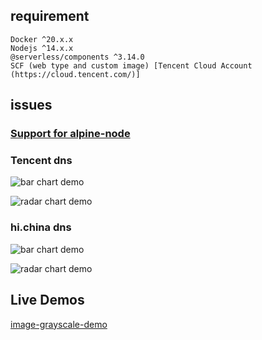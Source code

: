 ## requirement

```shell
Docker ^20.x.x
Nodejs ^14.x.x
@serverless/components ^3.14.0
SCF (web type and custom image) [Tencent Cloud Account (https://cloud.tencent.com/)] 
```

## issues

### [Support for alpine-node](https://github.com/Automattic/node-canvas/issues/866)

### Tencent dns

![bar chart demo](https://service-dn7d96xv-1257725330.sh.apigw.tencentcs.com/api/v1/img/chart/demo)

![radar chart demo](https://service-dn7d96xv-1257725330.sh.apigw.tencentcs.com/api/v1/img/chart/radar)

### hi.china dns

![bar chart demo](https://svg.icebreaker.top/api/v1/img/chart/demo)

![radar chart demo](https://svg.icebreaker.top/api/v1/img/chart/radar)

## Live Demos

[image-grayscale-demo](https://www.icebreaker.top/demos/serverless-canvas)

